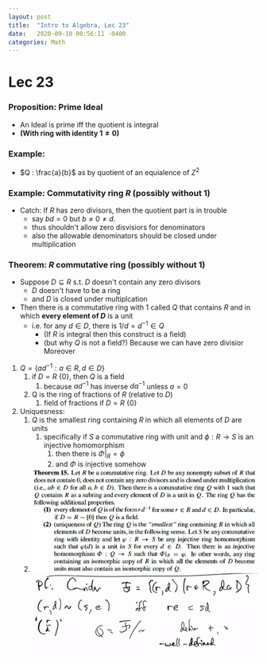 ```yaml
---
layout: post
title:  "Intro to Algebra, Lec 23"
date:   2020-09-10 00:56:11 -0400
categories: Math
---
```

# Lec 23
### Proposition: Prime Ideal 
* An Ideal is prime iff the quotient is integral
* **(With ring with identity $1 \neq 0$)**

### Example:
* $Q : \frac{a}{b}$ as by quotient of an equialence of $Z^2$ 

### Example: Commutativity ring $R$ (possibly without $1$)
* Catch: If $R$ has zero divisors, then the quotient part is in trouble
  * say $bd = 0$ but $b \neq 0 \neq d$. 
  * thus shouldn't allow zero disvisiors for denominators
  * also the allowable denominators should be closed under multiplication

### Theorem: $R$ commutative ring (possibly without 1)
* Suppose $D \subseteq R$ s.t.  $D$ doesn't contain any zero divisors
  * $D$ doesn't have to be a ring
  * and $D$ is closed under multiplcation
* Then there is a commutative ring with 1 called $Q$ that contains $R$ and in which **every element of $D$** is a unit
  * i.e. for any $d \in D$, there is $1/d = d^{-1} \in Q$
    * (If $R$ is integral then this construct is a field)
    * (but why $Q$ is not a field?) Because we can have zero divisior
Moreover
1. $Q = \{ad^{-1} : a \in R, d \in D\}$
   1. if $D = R \ \{0\}$, then $Q$ is a field
      1. because $ad^{-1}$ has inverse $da^{-1}$ unless $a = 0$
   2. Q is the ring of fractions of $R$ (relative to $D$)
      1. field of fractions if $D = R \ \{0\}$
2. Uniquesness:
   1. $Q$ is the smallest ring containing $R$ in which all elements of $D$ are units
      1. specifically if $S$ a commutative ring with unit and $\phi:R \rightarrow S$ is an injective homomorphism
         1. then there is $\Phi|_R = \phi$
         2. and $\Phi$ is injective somehow
   2. ![](../assets/img/2021-02-01-14-55-47.png)
![](../assets/img/2021-01-14-17-02-23.png)